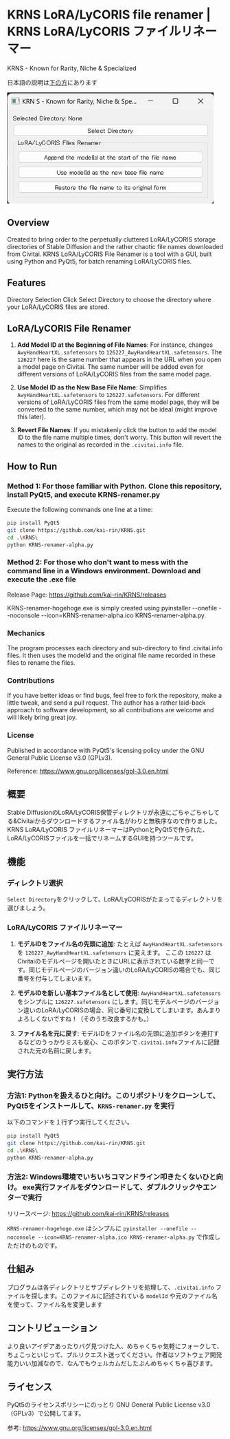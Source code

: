 # KRNS LoRA/LyCORIS file renamer | KRNS LoRA/LyCORIS ファイルリネーマー

KRNS - Known for Rarity, Niche &amp; Specialized

日本語の説明は[下の方](https://github.com/kai-rin/KRNS#%E6%A6%82%E8%A6%81)にあります

![Screenshot](assets/krnsfra.png)

## Overview

Created to bring order to the perpetually cluttered LoRA/LyCORIS storage directories of Stable Diffusion and the rather chaotic file names downloaded from Civitai. KRNS LoRA/LyCORIS File Renamer is a tool with a GUI, built using Python and PyQt5, for batch renaming LoRA/LyCORIS files.

## Features

Directory Selection
Click Select Directory to choose the directory where your LoRA/LyCORIS files are stored.

## LoRA/LyCORIS File Renamer

1. **Add Model ID at the Beginning of File Names**: For instance, changes `AwyHandHeartXL.safetensors` to `126227_AwyHandHeartXL.safetensors`. The `126227` here is the same number that appears in the URL when you open a model page on Civitai. The same number will be added even for different versions of LoRA/LyCORIS files from the same model page.

2. **Use Model ID as the New Base File Name**: Simplifies `AwyHandHeartXL.safetensors` to `126227.safetensors`. For different versions of LoRA/LyCORIS files from the same model page, they will be converted to the same number, which may not be ideal (might improve this later).

3. **Revert File Names**: If you mistakenly click the button to add the model ID to the file name multiple times, don't worry. This button will revert the names to the original as recorded in the `.civitai.info` file.

## How to Run

### Method 1: For those familiar with Python. Clone this repository, install PyQt5, and execute KRNS-renamer.py

Execute the following commands one line at a time:

``` bash
pip install PyQt5
git clone https://github.com/kai-rin/KRNS.git
cd .\KRNS\
python KRNS-renamer-alpha.py
```

### Method 2: For those who don't want to mess with the command line in a Windows environment. Download and execute the .exe file

Release Page: <https://github.com/kai-rin/KRNS/releases>

KRNS-renamer-hogehoge.exe is simply created using pyinstaller --onefile --noconsole --icon=KRNS-renamer-alpha.ico KRNS-renamer-alpha.py.

### Mechanics

The program processes each directory and sub-directory to find .civitai.info files. It then uses the modelId and the original file name recorded in these files to rename the files.

### Contributions

If you have better ideas or find bugs, feel free to fork the repository, make a little tweak, and send a pull request. The author has a rather laid-back approach to software development, so all contributions are welcome and will likely bring great joy.

### License

Published in accordance with PyQt5's licensing policy under the GNU General Public License v3.0 (GPLv3).

Reference: <https://www.gnu.org/licenses/gpl-3.0.en.html>

## 概要

Stable DiffusionのLoRA/LyCORIS保管ディレクトリが永遠にごちゃごちゃしてる&Civitaiからダウンロードするファイル名がわりと無秩序なので作りました。KRNS LoRA/LyCORIS ファイルリネーマーはPythonとPyQt5で作られた、LoRA/LyCORISファイルを一括でリネームするGUIを持つツールです。

## 機能

### ディレクトリ選択

`Select Directory`をクリックして、LoRA/LyCORISがたまってるディレクトリを選びましょう。

### LoRA/LyCORIS ファイルリネーマー

1. **モデルIDをファイル名の先頭に追加**: たとえば `AwyHandHeartXL.safetensors` を `126227_AwyHandHeartXL.safetensors` に変えます。 ここの `126227` はCivitaiのモデルページを開いたときにURLに表示されている数字と同一です。同じモデルページのバージョン違いのLoRA/LyCORISの場合でも、同じ番号を付与してしまいます。

2. **モデルIDを新しい基本ファイル名として使用**: `AwyHandHeartXL.safetensors` をシンプルに `126227.safetensors` にします。同じモデルページのバージョン違いのLoRA/LyCORISの場合、同じ番号に変換してしまいます。あんまりよろしくないですね！（そのうち改良するかも。）

3. **ファイル名を元に戻す**: モデルIDをファイル名の先頭に追加ボタンを連打するなどのうっかりミスも安心、このボタンで`.civitai.info`ファイルに記録された元の名前に戻します。

## 実行方法

### 方法1: Pythonを扱えるひと向け。このリポジトリをクローンして、PyQt5をインストールして、`KRNS-renamer.py` を実行

以下のコマンドを１行ずつ実行してください。

```bash
pip install PyQt5
git clone https://github.com/kai-rin/KRNS.git
cd .\KRNS\
python KRNS-renamer-alpha.py
```

### 方法2: Windows環境でいちいちコマンドライン叩きたくないひと向け。 exe実行ファイルをダウンロードして、ダブルクリックやエンターで実行

リリースページ: <https://github.com/kai-rin/KRNS/releases>

`KRNS-renamer-hogehoge.exe` はシンプルに `pyinstaller --onefile --noconsole --icon=KRNS-renamer-alpha.ico KRNS-renamer-alpha.py` で作成しただけのものです。

## 仕組み

プログラムは各ディレクトリとサブディレクトリを処理して、`.civitai.info` ファイルを探します。このファイルに記述されている `modelId` や元のファイル名を使って、ファイル名を変更します

## コントリビューション

より良いアイデアあったりバグ見つけた人、めちゃくちゃ気軽にフォークして、ちょこっといじって、プルリクエスト送ってください。作者はソフトウェア開発能力いい加減なので、なんでもウェルカムだしたぶんめちゃくちゃ喜びます。

## ライセンス

PyQt5のライセンスポリシーにのっとり GNU General Public License v3.0（GPLv3）で公開してます。

参考: <https://www.gnu.org/licenses/gpl-3.0.en.html>
